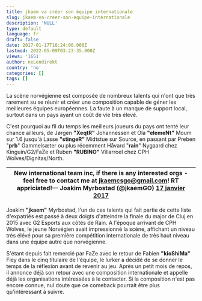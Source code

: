 ```yaml
---
title: jkaem va créer son équipe internationale
slug: jkaem-va-creer-son-equipe-internationale
description: 'NULL'
type: default
language: fr
draft: false
date: 2017-01-17T16:24:00.000Z
lastmod: 2022-05-09T03:23:35.000Z
views: '1651'
author: neLendirekt
country: 'no'
categories: []
tags: []
---
```

La scène norvégienne est composée de nombreux talents qui n'ont que très rarement su se réunir et créer une composition capable de géner les meilleures équipes européennes. La faute à un manque de support local, surtout dans un pays ayant un coût de vie très élevé.

C'est pourquoi au fil du temps les meilleurs joueurs du pays ont tenté leur chance ailleurs, de Jørgen **"XeqtR"** Johannessen et Ola **"elemeNt"** Moum sur 1.6 jusqu'à Lasse **"stingeR"** Midtstue sur Source, en passant par Preben "**prb**" Gammelsæter ou plus récemment Håvard "**rain**" Nygaard chez Kinguin/G2/FaZe et Ruben **"RUBINO"** Villarroel chez CPH Wolves/Dignitas/North.

| New international team inc, if there is any interested orgs - feel free to contact me at jkaemcsgo@gmail.com! RT appriciated!— Joakim Myrbostad (@jkaemGO) [17 janvier 2017](https://twitter.com/jkaemGO/status/821373329953136640) |
| ----------------------------------------------------------------------------------------------------------------------------------------------------------------------------------------------------------------------------------- |

  
Joakim **"jkaem"** Myrbostad, l'un de ces talents qui fait partie de cette liste d'expatriés est passé à deux doigts d'atteindre la finale du major de Cluj en 2015 avec G2 Esports aux côtés de Rain. A l'époque arrivant de CPH Wolves, le jeune Norvégien avait impressionné la scène, affichant un niveau très élévé pour sa première compétition internationale de très haut niveau dans une équipe autre que norvégienne.

S'étant depuis fait remercié par FaZe avec le retour de Fabien **"kioShiMa"** Fiey dans le cinq titulaire de l'équipe, le lurker a décidé de se donner le temps de la réflexion avant de revenir au jeu. Après un petit mois de repos, il annonce déjà son retour avec une composition internationale et appelle déjà les organisations intéressées à le contacter. Si la composition n'est pas encore connue, nul doute que ce comeback pourrait être plus qu'intéressant à suivre.
